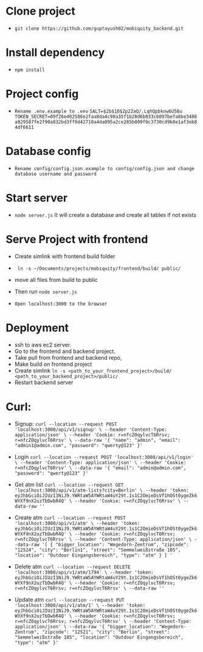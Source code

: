 # Clone project
- `git clone https://github.com/guptayush02/mobiquity_backend.git`

# Install dependency
- `npm install`

# Project config
- `Rename .env.example to .env`
`SALT=$2b$10$2p22aQ/.LqhQpbknw6U58u
TOKEN_SECRET=09f26e402586e2faa8da4c98a35f1b20d6b033c6097befa8be3486a829587fe2f90a832bd3ff9d42710a4da095a2ce285b009f0c3730cd9b8e1af3eb84df6611`

# Database config
- `Rename config/config.json.example to config/config.json and change database username and password`

# Start server
- `node server.js` 
It will create a database and create all tables if not exists

# Serve Project with frontend
- Create simlink with frontend build folder
- ` ln -s ~/Documents/projects/mobiquity/frontend/build/ public/`
- move all files from build to public
- Then run `node server.js`

- `Open localhost:3000 to the browser`


# Deployment
- ssh to aws ec2 server.
- Go to the frontend and backend project.
- Take pull from frontend and backend repo,
- Make build on frontend project
- Create simlink `ln -s <path_to_your_frontend_project>/build/ <path_to_your_backend_project>/public/`
- Restart backend server


# Curl:

- Signup:
`
curl --location --request POST 'localhost:3000/api/v1/signup' \
--header 'Content-Type: application/json' \
--header 'Cookie: r=nfcZOqylvcT6Rrsv; r=nfcZOqylvcT6Rrsv' \
--data-raw '{
    "name": "admin",
    "email": "admin1@admin.com",
    "password": "qwerty@123"
}'
`

- Login
`
curl --location --request POST 'localhost:3000/api/v1/login' \
--header 'Content-Type: application/json' \
--header 'Cookie: r=nfcZOqylvcT6Rrsv' \
--data-raw '{
    "email": "admin@admin.com",
    "password": "qwerty@123"
}'
`

- Get atm list
`
curl --location --request GET 'localhost:3000/api/v1/atm-lists?city=Berlin' \
--header 'token: eyJhbGciOiJIUzI1NiJ9.YWRtaW5AYWRtaW4uY29t.1s1C2OmieDsVf1hOSt0ygeZk6WYXf9nX2uzTbDwbR4Q' \
--header 'Cookie: r=nfcZOqylvcT6Rrsv' \
--data-raw ''
`

- Create atm
`
curl --location --request POST 'localhost:3000/api/v1/atm' \
--header 'token: eyJhbGciOiJIUzI1NiJ9.YWRtaW5AYWRtaW4uY29t.1s1C2OmieDsVf1hOSt0ygeZk6WYXf9nX2uzTbDwbR4Q' \
--header 'Cookie: r=nfcZOqylvcT6Rrsv; r=nfcZOqylvcT6Rrsv' \
--header 'Content-Type: application/json' \
--data-raw '[
  {
    "bigger_location": "Wegedorn-Zentrum",
    "zipcode": "12524",
    "city": "Berlin1",
    "street": "Semmelweißstraße 105",
    "location": "Outdoor Eingangsbereich",
    "type": "atm"
  }
]
'
`

- Delete atm
`
curl --location --request DELETE 'localhost:3000/api/v1/atm/1794' \
--header 'token: eyJhbGciOiJIUzI1NiJ9.YWRtaW5AYWRtaW4uY29t.1s1C2OmieDsVf1hOSt0ygeZk6WYXf9nX2uzTbDwbR4Q' \
--header 'Cookie: r=nfcZOqylvcT6Rrsv; r=nfcZOqylvcT6Rrsv; r=nfcZOqylvcT6Rrsv' \
--data-raw ''
`

- Update atm
`
curl --location --request PUT 'localhost:3000/api/v1/atm/1' \
--header 'token: eyJhbGciOiJIUzI1NiJ9.YWRtaW5AYWRtaW4uY29t.1s1C2OmieDsVf1hOSt0ygeZk6WYXf9nX2uzTbDwbR4Q' \
--header 'Cookie: r=nfcZOqylvcT6Rrsv; r=nfcZOqylvcT6Rrsv; r=nfcZOqylvcT6Rrsv' \
--header 'Content-Type: application/json' \
--data-raw '{
    "bigger_location": "Wegedorn-Zentrum",
    "zipcode": "12521",
    "city": "Berlin",
    "street": "Semmelweißstraße 105",
    "location": "Outdoor Eingangsbereich",
    "type": "atm"
}'
`
